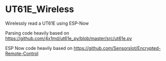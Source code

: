 # UT61E_Wireless
Wirelessly read a UT61E using ESP-Now

Parsing code heavily based on https://github.com/4x1md/ut61e_py/blob/master/src/ut61e.py

ESP Now code heavily based on https://github.com/SensorsIot/Encrypted-Remote-Control
